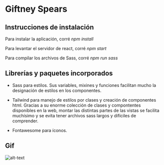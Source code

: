# Giftney Spears

## Instrucciones de instalación

Para instalar la aplicación, corré *npm install*

Para levantar el servidor de react, corré *npm start*

Para compilar los archivos de Sass, corré *npm run sass*


## Librerías y paquetes incorporados

- Sass para estilos. Sus variables, mixines y funciones facilitan mucho la designación de estilos en los componentes.

- Tailwind para manejo de estilos por clases y creación de componentes html. Gracias a su enorme colección de clases y compontentes disponibles en la web, montar las distintas partes de las vistas se facilita muchísimo y se evita tener archivos sass largos y difíciles de comprender.

- Fontawesome para íconos.

## Gif

![alt-text](https://github.com/aldanamichelino/Giftney-Spears/blob/master/giftney_spears.gif)

